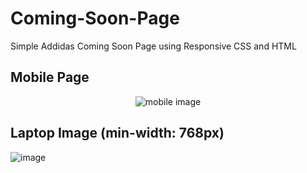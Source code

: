 # Coming-Soon-Page

Simple Addidas Coming Soon Page using Responsive CSS and HTML

## Mobile Page
<p align="center">
  <img src="https://github.com/kayoMichael/Coming-Soon-Page/assets/101680503/e88e3303-e6e3-4964-addd-dbe71d03f042" alt="mobile image">
</p>

## Laptop Image (min-width: 768px)
![image](https://github.com/kayoMichael/Coming-Soon-Page/assets/101680503/2ba2fa7b-90be-41b3-9524-0a773c4ab765)

